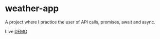 # weather-app
A project where I practice the user of API calls, promises, await and async.

Live [DEMO](https://jnuguid1.github.io/weather-app/)
